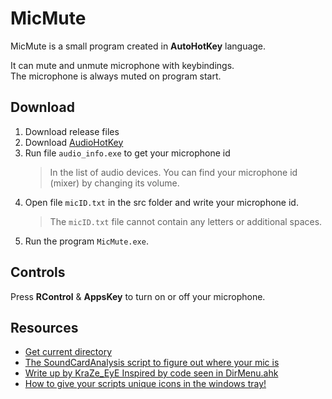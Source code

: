 # MicMute

MicMute is a small program created in **AutoHotKey** language.

It can mute and unmute microphone with keybindings.
<br>
The microphone is always muted on program start. 

## Download

1. Download release files
2. Download [AudioHotKey](https://www.autohotkey.com/)
3. Run file `audio_info.exe` to get your microphone id
	> In the list of audio devices. You can find your microphone id (mixer) by changing its volume.
4. Open file `micID.txt` in the src folder and write your microphone id.
	> The `micID.txt` file cannot contain any letters or additional spaces. 
5. Run the program `MicMute.exe`.

## Controls

Press **RControl** & **AppsKey** to turn on or off your microphone.

## Resources 

- [Get current directory](https://www.autohotkey.com/boards/viewtopic.php?t=69925)
- [The SoundCardAnalysis script to figure out where your mic is](https://www.autohotkey.com/docs/commands/SoundSet.htm#Ex)
- [Write up by KraZe_EyE Inspired by code seen in DirMenu.ahk](http://www.autohotkey.com/board/topic/91109-favorite-folders-popup-menu-with-gui/)
- [How to give your scripts unique icons in the windows tray!](https://www.autohotkey.com/board/topic/121982-how-to-give-your-scripts-unique-icons-in-the-windows-tray/)